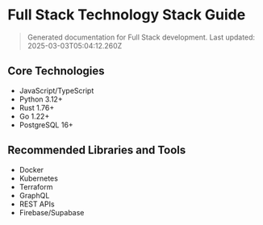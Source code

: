 # Full Stack Technology Stack Guide

> Generated documentation for Full Stack development.
> Last updated: 2025-03-03T05:04:12.260Z

## Core Technologies

- JavaScript/TypeScript
- Python 3.12+
- Rust 1.76+
- Go 1.22+
- PostgreSQL 16+

## Recommended Libraries and Tools

- Docker
- Kubernetes
- Terraform
- GraphQL
- REST APIs
- Firebase/Supabase

